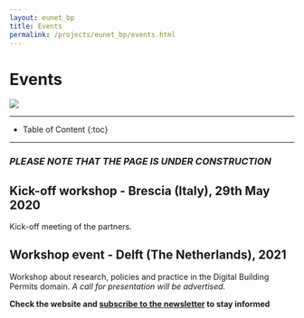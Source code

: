 ```yaml
---
layout: eunet_bp
title: Events
permalink: /projects/eunet_bp/events.html
---
```




<h1>Events</h1>


<div class="row">
  <div class="col-sm-12 col-xs-12"><img class="img-responsive" src="{{ "/projects/eunet_bp/img/provheader3.png" }}" style="max-height: 300px"></div>
</div>


- - -

* Table of Content
{:toc}

- - -

### *PLEASE NOTE THAT THE PAGE IS UNDER CONSTRUCTION*


## Kick-off workshop - Brescia (Italy), 29th May 2020 

Kick-off meeting of the partners.

## Workshop event - Delft (The Netherlands), 2021

Workshop about research, policies and practice in the Digital Building Permits domain. *A call for presentation will be advertised.*

**Check the website and [subscribe to the newsletter](https://tinyletter.com/EuropeanNetwork4DigitalBuildingPermission) to stay informed**